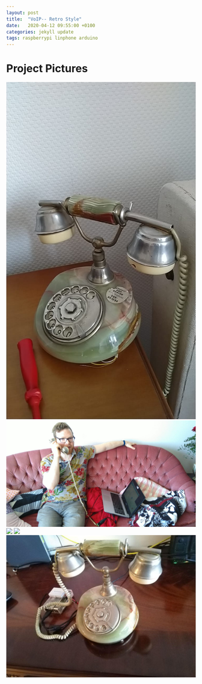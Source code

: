 ```yaml
---
layout: post
title:  "VoIP-- Retro Style"
date:   2020-04-12 09:55:00 +0100
categories: jekyll update
tags: raspberrypi linphone arduino
---
```

# Project Pictures
<img src="/assets/images/phone.jpeg">
<img src="/assets/images/telephoning.jpeg">
<img src="/assets/images/dialingM5stickc.gif">
<img src="/assets/images/schalter.jpg">
<img src="/assets/images/finalFoto.jpg">

